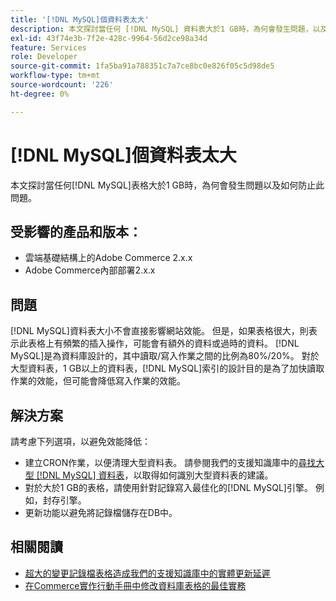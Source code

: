 ```yaml
---
title: '[!DNL MySQL]個資料表太大'
description: 本文探討當任何 [!DNL MySQL] 資料表大於1 GB時，為何會發生問題，以及如何防止此問題。
exl-id: 43f74e3b-7f2e-428c-9964-56d2ce98a34d
feature: Services
role: Developer
source-git-commit: 1fa5ba91a788351c7a7ce8bc0e826f05c5d98de5
workflow-type: tm+mt
source-wordcount: '226'
ht-degree: 0%

---
```


# [!DNL MySQL]個資料表太大

本文探討當任何[!DNL MySQL]表格大於1 GB時，為何會發生問題以及如何防止此問題。

## 受影響的產品和版本：

* 雲端基礎結構上的Adobe Commerce 2.x.x
* Adobe Commerce內部部署2.x.x

## 問題

[!DNL MySQL]資料表大小不會直接影響網站效能。 但是，如果表格很大，則表示此表格上有頻繁的插入操作，可能會有額外的資料或過時的資料。 [!DNL MySQL]是為資料庫設計的，其中讀取/寫入作業之間的比例為80%/20%。  對於大型資料表，1 GB以上的資料表，[!DNL MySQL]索引的設計目的是為了加快讀取作業的效能，但可能會降低寫入作業的效能。

## 解決方案

請考慮下列選項，以避免效能降低：

* 建立CRON作業，以便清理大型資料表。 請參閱我們的支援知識庫中的[尋找大型 [!DNL MySQL] 資料表](/help/how-to/general/find-large-mysql-tables.md)，以取得如何識別大型資料表的建議。
* 對於大於1 GB的表格，請使用針對記錄寫入最佳化的[!DNL MySQL]引擎。 例如，封存引擎。
* 更新功能以避免將記錄檔儲存在DB中。

## 相關閱讀

* [超大的變更記錄檔表格造成我們的支援知識庫中的實體更新延遲](https://experienceleague.adobe.com/zh-hant/docs/commerce-knowledge-base/kb/troubleshooting/database/changes-in-the-database-are-not-reflected-on-the-storefront)
* [在Commerce實作行動手冊中修改資料庫表格的最佳實務](https://experienceleague.adobe.com/zh-hant/docs/commerce-operations/implementation-playbook/best-practices/development/modifying-core-and-third-party-tables#why-adobe-recommends-avoiding-modifications)
